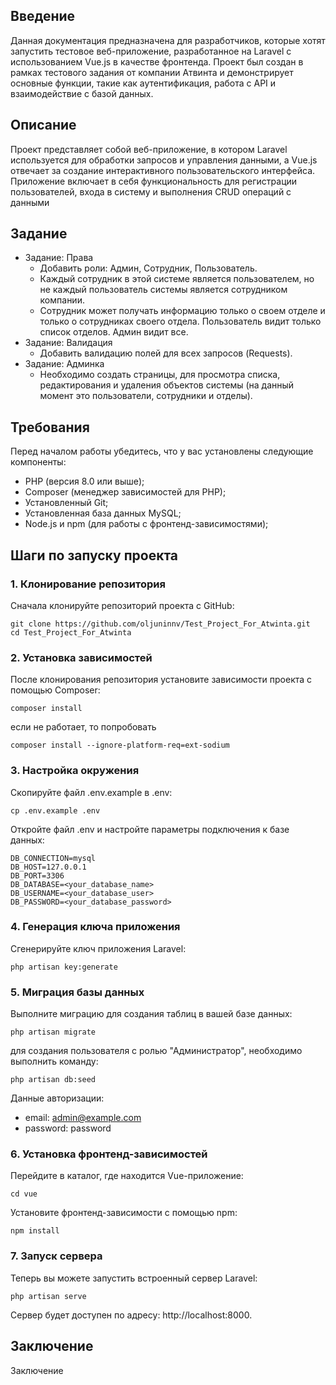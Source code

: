 ## Введение

Данная документация предназначена для разработчиков, которые хотят запустить тестовое веб-приложение, разработанное на Laravel с использованием Vue.js в качестве фронтенда. Проект был создан в рамках тестового задания от компании Атвинта и демонстрирует основные функции, такие как аутентификация, работа с API и взаимодействие с базой данных.

## Описание

Проект представляет собой веб-приложение, в котором Laravel используется для обработки запросов и управления данными, а Vue.js отвечает за создание интерактивного пользовательского интерфейса. Приложение включает в себя функциональность для регистрации пользователей, входа в систему и выполнения CRUD операций с данными

## Задание
 - Задание: Права
     - Добавить роли: Админ, Сотрудник, Пользователь.
     - Каждый сотрудник в этой системе является пользователем, но не каждый пользователь системы является сотрудником компании.
     - Сотрудник может получать информацию только о своем отделе и только о сотрудниках своего отдела. Пользователь видит только список отделов. Админ видит все.
- Задание: Валидация
     - Добавить валидацию полей для всех запросов (Requests).
- Задание: Админка
     - Необходимо создать страницы, для просмотра списка, редактирования и удаления объектов системы (на данный момент это пользователи, сотрудники и отделы).

## Требования

Перед началом работы убедитесь, что у вас установлены следующие компоненты:
- PHP (версия 8.0 или выше);
- Composer (менеджер зависимостей для PHP);
- Установленный Git;
- Установленная база данных MySQL;
- Node.js и npm (для работы с фронтенд-зависимостями);

## Шаги по запуску проекта

### 1. Клонирование репозитория

Сначала клонируйте репозиторий проекта с GitHub:
```
git clone https://github.com/oljuninnv/Test_Project_For_Atwinta.git
cd Test_Project_For_Atwinta
```

### 2. Установка зависимостей
После клонирования репозитория установите зависимости проекта с помощью Composer:
```
composer install
```
если не работает, то попробовать
```
composer install --ignore-platform-req=ext-sodium
```

### 3. Настройка окружения
Скопируйте файл .env.example в .env:
```
cp .env.example .env
```
Откройте файл .env и настройте параметры подключения к базе данных:
```
DB_CONNECTION=mysql
DB_HOST=127.0.0.1
DB_PORT=3306
DB_DATABASE=<your_database_name>
DB_USERNAME=<your_database_user>
DB_PASSWORD=<your_database_password>
```

### 4. Генерация ключа приложения
Сгенерируйте ключ приложения Laravel:
```
php artisan key:generate
```

### 5. Миграция базы данных
Выполните миграцию для создания таблиц в вашей базе данных:
```
php artisan migrate
```
для создания пользователя с ролью "Администратор", необходимо выполнить команду:
```
php artisan db:seed
```
Данные авторизации:
- email: admin@example.com
- password: password

### 6. Установка фронтенд-зависимостей
Перейдите в каталог, где находится Vue-приложение:
```
cd vue
```
Установите фронтенд-зависимости с помощью npm:
```
npm install
```
### 7. Запуск сервера
Теперь вы можете запустить встроенный сервер Laravel:
```
php artisan serve
```
Сервер будет доступен по адресу: http://localhost:8000.

## Заключение
Заключение


